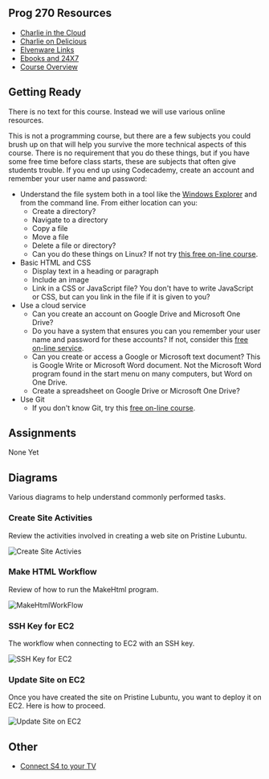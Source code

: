 ## Prog 270 Resources

- [Charlie in the Cloud](http://bit.ly/V5g8wF)
- [Charlie on Delicious](https://delicious.com/charliecalvert)
- [Elvenware Links](http://elvenware.com/charlie/links.html)
- [Ebooks and 24X7](http://www.bellevuecollege.edu/lmc/catalogs.html)
- [Course Overview][overview]

## Getting Ready

There is no text for this course. Instead we will use various online resources.

This is not a programming course, but there are a few subjects you could brush up on that will help you survive the more technical aspects of this course. There is no requirement that you do these things, but if you have some free time before class starts, these are subjects that often give students trouble. If you end up using Codecademy, create an account and remember your user name and password:

- Understand the file system both in a tool like the [Windows Explorer][mswe] and from the command line. From either location can you:
  - Create a directory?
  - Navigate to a directory
  - Copy a file
  - Move a file
  - Delete a file or directory?
  - Can you do these things on Linux? If not try [this free on-line course](https://www.codecademy.com/learn/learn-the-command-line).
- Basic HTML and CSS
  - Display text in a heading or paragraph
  - Include an image
  - Link in a CSS or JavaScript file? You don't have to write JavaScript or CSS, but can you link in the file if it is given to you?
- Use a cloud service
  - Can you create an account on Google Drive and Microsoft One Drive?
  - Do you have a system that ensures you can you remember your user name and password for these accounts? If not, consider this [free on-line service](https://lastpass.com/).
  - Can you create or access a Google or Microsoft text document? This is Google Write or Microsoft Word document. Not the Microsoft Word program found in the start menu on many computers, but Word on One Drive.
  - Create a spreadsheet on Google Drive or Microsoft One Drive?
- Use Git
  - If you don't know Git, try this [free on-line course](https://www.codecademy.com/learn/learn-git).

[mswe]:https://www.microsoft.com/resources/documentation/windows/xp/all/proddocs/en-us/app_win_explorer.mspx?mfr=true

## Assignments

None Yet

## Diagrams

Various diagrams to help understand commonly performed tasks.

### Create Site Activities

Review the activities involved in creating a web site on Pristine Lubuntu.

![Create Site Activies](https://s3.amazonaws.com/bucket01.elvenware.com/images/create-web-site-activities.png)

### Make HTML Workflow

Review of how to run the MakeHtml program.

![MakeHtmlWorkFlow](https://s3.amazonaws.com/bucket01.elvenware.com/images/make-html-work-flow.png)

### SSH Key for EC2

The workflow when connecting to EC2 with an SSH key.

![SSH Key for EC2](https://s3.amazonaws.com/bucket01.elvenware.com/images/ssh-key-for-ec2.png)

### Update Site on EC2

Once you have created the site on Pristine Lubuntu, you want to deploy it on EC2. Here is how to proceed.

![Update Site on EC2](https://s3.amazonaws.com/bucket01.elvenware.com/images/update-site-on-ec2.png)

Other
-----

- [Connect S4 to your TV](<http://www.pcmag.com/article2/0,2817,2420138,00.asp>)

[overview]: https://docs.google.com/presentation/d/1TVTCMZdE4K10kWc0rv9u-JpaPLI_8zpGUQrmXTGpZJ0/edit?usp=sharing
